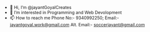 - 👋 Hi, I’m @jayantGoyalCreates
- 👀 I’m interested in Programming and Web Devolopment
- 📫 How to reach me Phone No:- 9340992250;            Email:- jayantgoyal.work@gmail.com           Alt. Email:- soccerjayant@gmail.com  

<!---
jayantGoyalCreates/jayantGoyalCreates is a ✨ special ✨ repository because its `README.md` (this file) appears on your GitHub profile.
You can click the Preview link to take a look at your changes.
--->
